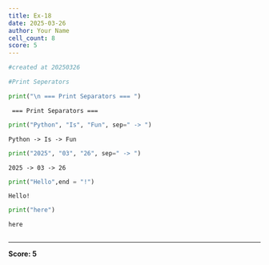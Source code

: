 ```yaml
---
title: Ex-18
date: 2025-03-26
author: Your Name
cell_count: 8
score: 5
---
```


```python
#created at 20250326
```


```python
#Print Seperators
```


```python
print("\n === Print Separators === ")
```

    
     === Print Separators === 



```python
print("Python", "Is", "Fun", sep=" -> ")
```

    Python -> Is -> Fun



```python
print("2025", "03", "26", sep=" -> ") 
```

    2025 -> 03 -> 26



```python
print("Hello",end = "!")
```

    Hello!


```python
print("here")
```

    here



```python

```


---
**Score: 5**